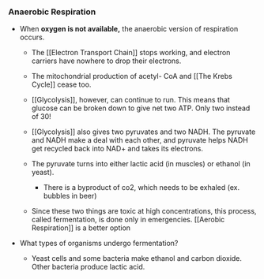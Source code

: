 ### Anaerobic Respiration

*   When **oxygen is not available,** the anaerobic version of respiration occurs.
    
    *   The [[Electron Transport Chain]] stops working, and electron carriers have nowhere to drop their electrons.
        
    *   The mitochondrial production of acetyl- CoA and [[The Krebs Cycle]] cease too.
        
    *   [[Glycolysis]], however, can continue to run. This means that glucose can be broken down to give net two ATP. Only two instead of 30!
        
    *   [[Glycolysis]] also gives two pyruvates and two NADH. The pyruvate and NADH make a deal with each other, and pyruvate helps NADH get recycled back into NAD+ and takes its electrons.
        
    *   The pyruvate turns into either lactic acid (in muscles) or ethanol (in yeast).
	    
		- There is a byproduct of co2, which needs to be exhaled (ex. bubbles in beer)
        
    *   Since these two things are toxic at high concentrations, this process, called fermentation, is done only in emergencies. [[Aerobic Respiration]] is a better option
        
*   What types of organisms undergo fermentation?
    
    *   Yeast cells and some bacteria make ethanol and carbon dioxide. Other bacteria produce lactic acid.
